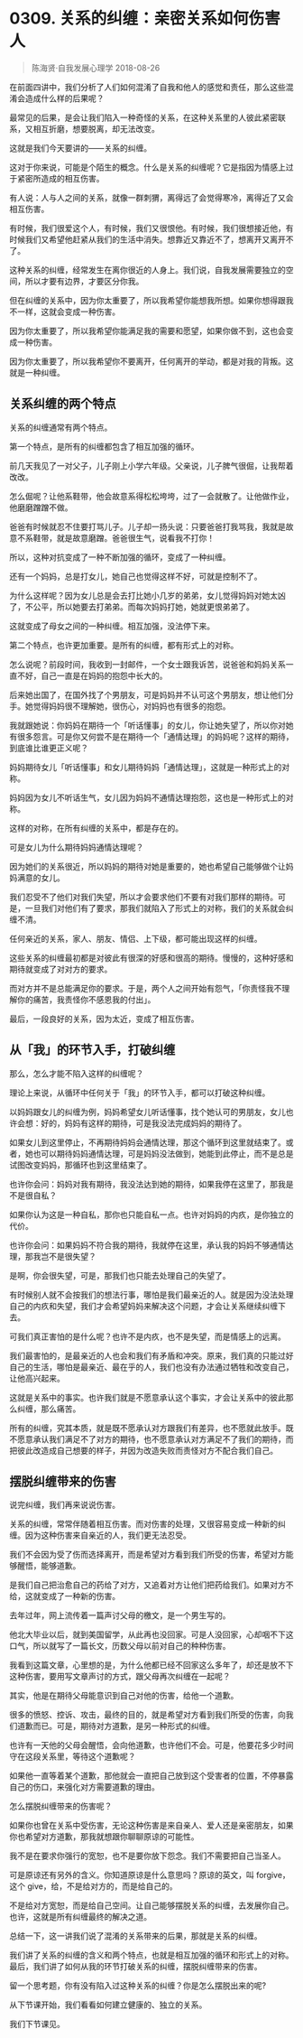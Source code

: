 # 0309. 关系的纠缠：亲密关系如何伤害人
> 陈海贤·自我发展心理学
2018-08-26

在前面四讲中，我们分析了人们如何混淆了自我和他人的感觉和责任，那么这些混淆会造成什么样的后果呢？

最常见的后果，是会让我们陷入一种奇怪的关系，在这种关系里的人彼此紧密联系，又相互折磨，想要脱离，却无法改变。

这就是我们今天要讲的——关系的纠缠。

这对于你来说，可能是个陌生的概念。什么是关系的纠缠呢？它是指因为情感上过于紧密所造成的相互伤害。

有人说：人与人之间的关系，就像一群刺猬，离得远了会觉得寒冷，离得近了又会相互伤害。

有时候，我们很爱这个人，有时候，我们又很恨他。有时候，我们很想接近他，有时候我们又希望他赶紧从我们的生活中消失。想靠近又靠近不了，想离开又离开不了。

这种关系的纠缠，经常发生在离你很近的人身上。我们说，自我发展需要独立的空间，所以才要有边界，才要区分你我。

但在纠缠的关系中，因为你太重要了，所以我希望你能想我所想。如果你想得跟我不一样，这就会变成一种伤害。

因为你太重要了，所以我希望你能满足我的需要和愿望，如果你做不到，这也会变成一种伤害。

因为你太重要了，所以我希望你不要离开，任何离开的举动，都是对我的背叛。这就是一种纠缠。

## 关系纠缠的两个特点
关系的纠缠通常有两个特点。

第一个特点，是所有的纠缠都包含了相互加强的循环。

前几天我见了一对父子，儿子刚上小学六年级。父亲说，儿子脾气很倔，让我帮着改改。

怎么倔呢？让他系鞋带，他会故意系得松松垮垮，过了一会就散了。让他做作业，他磨磨蹭蹭不做。

爸爸有时候就忍不住要打骂儿子。儿子却一扬头说：只要爸爸打我骂我，我就是故意不系鞋带，就是故意磨蹭。爸爸很生气，说看我不打你！

所以，这种对抗变成了一种不断加强的循环，变成了一种纠缠。

还有一个妈妈，总是打女儿，她自己也觉得这样不好，可就是控制不了。

为什么这样呢？因为女儿总是会去打比她小几岁的弟弟，女儿觉得妈妈对她太凶了，不公平，所以她要去打弟弟。而每次妈妈打她，她就更恨弟弟了。

这就变成了母女之间的一种纠缠。相互加强，没法停下来。

第二个特点，也许更加重要。是所有的纠缠，都有形式上的对称。

怎么说呢？前段时间，我收到一封邮件，一个女士跟我诉苦，说爸爸和妈妈关系一直不好，自己一直是在妈妈的抱怨中长大的。

后来她出国了，在国外找了个男朋友，可是妈妈并不认可这个男朋友，想让他们分手。她觉得妈妈很不理解她，很伤心，对妈妈也有很多的抱怨。

我就跟她说：你妈妈在期待一个「听话懂事」的女儿，你让她失望了，所以你对她有很多怨言。可是你又何尝不是在期待一个「通情达理」的妈妈呢？这样的期待，到底谁比谁更正义呢？ 

妈妈期待女儿「听话懂事」和女儿期待妈妈「通情达理」，这就是一种形式上的对称。

妈妈因为女儿不听话生气，女儿因为妈妈不通情达理抱怨，这也是一种形式上的对称。

这样的对称，在所有纠缠的关系中，都是存在的。

可是女儿为什么期待妈妈通情达理呢？

因为她们的关系很近，所以妈妈的期待对她是重要的，她也希望自己能够做个让妈妈满意的女儿。

我们忍受不了他们对我们失望，所以才会要求他们不要有对我们那样的期待。可是，一旦我们对他们有了要求，那我们就陷入了形式上的对称，我们的关系就会纠缠不清。

任何亲近的关系，家人、朋友、情侣、上下级，都可能出现这样的纠缠。

这些关系的纠缠最初都是对彼此有很深的好感和很高的期待。慢慢的，这种好感和期待就变成了对对方的要求。

而对方并不是总能满足你的要求。于是，两个人之间开始有怨气，「你责怪我不理解你的痛苦，我责怪你不感恩我的付出」。

最后，一段良好的关系，因为太近，变成了相互伤害。

## 从「我」的环节入手，打破纠缠
那么，怎么才能不陷入这样的纠缠呢？

理论上来说，从循环中任何关于「我」的环节入手，都可以打破这种纠缠。

以妈妈跟女儿的纠缠为例，妈妈希望女儿听话懂事，找个她认可的男朋友，女儿也许会想：好的，妈妈有这样的期待，可是我没法完成妈妈的期待了。

如果女儿到这里停止，不再期待妈妈会通情达理，那这个循环到这里就结束了。或者，她也可以期待妈妈通情达理，可是妈妈没法做到，她能到此停止，而不是总是试图改变妈妈，那循环也到这里结束了。

也许你会问：妈妈对我有期待，我没法达到她的期待，如果我停在这里了，那我是不是很自私？

如果你认为这是一种自私，那你也只能自私一点。也许对妈妈的内疚，是你独立的代价。

也许你会问：如果妈妈不符合我的期待，我就停在这里，承认我的妈妈不够通情达理，那我岂不是很失望？

是啊，你会很失望，可是，那我们也只能去处理自己的失望了。

有时候别人就不会按我们的想法行事，哪怕是我们最亲近的人。就是因为没法处理自己的内疚和失望，我们才会希望妈妈来解决这个问题，才会让关系继续纠缠下去。

可我们真正害怕的是什么呢？也许不是内疚，也不是失望，而是情感上的远离。

我们最害怕的，是最亲近的人也会和我们有矛盾和冲突。原来，我们真的只能过好自己的生活，哪怕是最亲近、最在乎的人，我们也没有办法通过牺牲和改变自己，让他高兴起来。

这就是关系中的事实。也许我们就是不愿意承认这个事实，才会让关系中的彼此那么纠缠，那么痛苦。

所有的纠缠，究其本质，就是既不愿承认对方跟我们有差异，也不愿就此放手。既不愿意承认我们满足不了对方的期待，也不愿意承认对方满足不了我们的期待，而把彼此改造成自己想要的样子，并因为改造失败而责怪对方不配合我们自己。

## 摆脱纠缠带来的伤害
说完纠缠，我们再来说说伤害。

关系的纠缠，常常伴随着相互伤害。而对伤害的处理，又很容易变成一种新的纠缠。因为这种伤害来自亲近的人，我们更无法忍受。

我们不会因为受了伤而选择离开，而是希望对方看到我们所受的伤害，希望对方能够醒悟，能够道歉。

是我们自己把治愈自己的药给了对方，又追着对方让他们把药给我们。如果对方不给，这就变成了一种新的伤害。

去年过年，网上流传着一篇声讨父母的檄文，是一个男生写的。

他北大毕业以后，就到美国留学，从此再也没回家。可是人没回家，心却咽不下这口气，所以就写了一篇长文，历数父母以前对自己的种种伤害。

我看到这篇文章，心里想的是，为什么他都已经不回家这么多年了，却还是放不下这种伤害，要用写文章声讨的方式，跟父母再次纠缠在一起呢？

其实，他是在期待父母能意识到自己对他的伤害，给他一个道歉。

很多的愤怒、控诉、攻击，最终的目的，就是希望对方看到我们所受的伤害，向我们道歉而已。可是，期待对方道歉，是另一种形式的纠缠。

也许有一天他的父母会醒悟，会向他道歉，也许他们不会。可是，他要花多少时间守在这段关系里，等待这个道歉呢？

如果他一直等着某个道歉，那他就会一直把自己放到这个受害者的位置，不停暴露自己的伤口，来强化对方需要道歉的理由。

怎么摆脱纠缠带来的伤害呢？

如果你也曾在关系中受伤害，无论这种伤害是来自亲人、爱人还是亲密朋友，如果你也希望对方道歉，那我就想跟你聊聊原谅的可能性。

我不是在要求你强行的宽恕，也不是要你放下怨念。我们不需要把自己当圣人。

可是原谅还有另外的含义。你知道原谅是什么意思吗？原谅的英文，叫 forgive，这个 give，给，不是给对方的，而是给自己的。

不是给对方宽恕，而是给自己空间。让自己能够摆脱关系的纠缠，去发展你自己。也许，这就是所有纠缠最终的解决之道。

总结一下，这一讲我们说了混淆的关系带来的后果，那就是关系的纠缠。

我们讲了关系的纠缠的含义和两个特点，也就是相互加强的循环和形式上的对称。最后，我们讲了如何从我的环节打破关系的纠缠，摆脱纠缠带来的伤害。

留一个思考题，你有没有陷入过这种关系的纠缠？你是怎么摆脱出来的呢?

从下节课开始，我们看看如何建立健康的、独立的关系。

我们下节课见。




